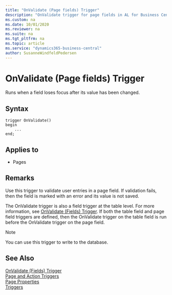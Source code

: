 ```yaml
---
title: "OnValidate (Page fields) Trigger"
description: "OnValidate trigger for page fields in AL for Business Central."
ms.custom: na
ms.date: 10/01/2020
ms.reviewer: na
ms.suite: na
ms.tgt_pltfrm: na
ms.topic: article
ms.service: "dynamics365-business-central"
author: SusanneWindfeldPedersen
---
```


# OnValidate (Page fields) Trigger

Runs when a field loses focus after its value has been changed.  
  
## Syntax  
  
```AL
trigger OnValidate()
begin
    ...
end;
```  
  
## Applies to  
  
- Pages  
  
## Remarks

Use this trigger to validate user entries in a page field. If validation fails, then the field is marked with an error and its value is not saved.  
  
The OnValidate trigger is also a field trigger at the table level. For more information, see [OnValidate (Fields) Trigger](devenv-onvalidate-fields-trigger.md). If both the table field and page field triggers are defined, then the OnValidate trigger on the table field is run before the OnValidate trigger on the page field.  
  
> [!NOTE]  
> You can use this trigger to write to the database.

## See Also

[OnValidate (Fields) Trigger](devenv-onvalidate-fields-trigger.md)  
[Page and Action Triggers](devenv-page-and-action-triggers.md)  
[Page Properties](../properties/devenv-page-properties.md)  
[Triggers](devenv-triggers.md)  
